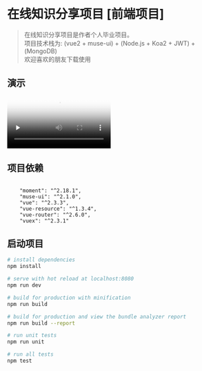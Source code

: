 # 在线知识分享项目 [前端项目]

> 在线知识分享项目是作者个人毕业项目。
<br>项目技术栈为: (vue2 + muse-ui) + (Node.js + Koa2 + JWT) + (MongoDB)
<br>欢迎喜欢的朋友下载使用

## 演示

<video id="video" style="width:240px;" controls="" preload="none" poster="./doc/index.png">
      <source id="mp4" src="./index.mp4" type="video/mp4">
      <p>Your user agent does not support the HTML5 Video element.</p>
    </video>

## 项目依赖
```

    "moment": "^2.18.1",
    "muse-ui": "^2.1.0",
    "vue": "^2.3.3",
    "vue-resource": "^1.3.4",
    "vue-router": "^2.6.0",
    "vuex": "^2.3.1"
```


## 启动项目

``` bash
# install dependencies
npm install

# serve with hot reload at localhost:8080
npm run dev

# build for production with minification
npm run build

# build for production and view the bundle analyzer report
npm run build --report

# run unit tests
npm run unit

# run all tests
npm test
```


